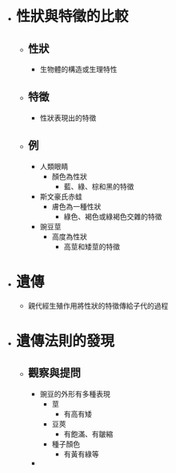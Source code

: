 - # 性狀與特徵的比較
	- ## 性狀
		- 生物體的構造或生理特性
	- ## 特徵
		- 性狀表現出的特徵
	- ## 例
		- 人類眼睛
			- 顏色為性狀
				- 藍、綠、棕和黑的特徵
		- 斯文豪氏赤蛙
			- 膚色為一種性狀
				- 綠色、褐色或綠褐色交雜的特徵
		- 豌豆莖
			- 高度為性狀
				- 高莖和矮莖的特徵
- # 遺傳
	- 親代經生殖作用將性狀的特徵傳給子代的過程
- # 遺傳法則的發現
	- ## 觀察與提問
		- 豌豆的外形有多種表現
			- 莖
				- 有高有矮
			- 豆莢
				- 有飽滿、有皺縮
			- 種子顏色
				- 有黃有綠等
		-